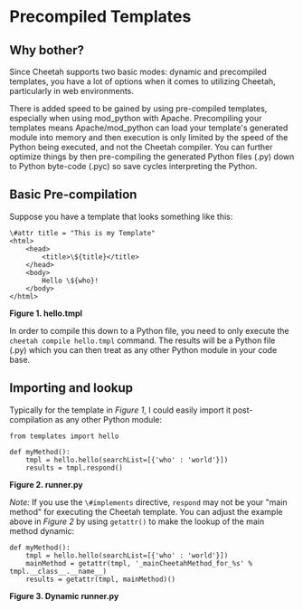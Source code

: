 Precompiled Templates
=====================

Why bother?
-----------
Since Cheetah supports two basic modes: dynamic and precompiled templates, you have 
a lot of options when it comes to utilizing Cheetah, particularly in web environments.

There is added speed to be gained by using pre-compiled templates, especially when
using mod_python with Apache. Precompiling your templates means Apache/mod_python
can load your template's generated module into memory and then execution is only
limited by the speed of the Python being executed, and not the Cheetah compiler.
You can further optimize things by then pre-compiling the generated Python files 
(.py) down to Python byte-code (.pyc) so save cycles interpreting the Python.


Basic Pre-compilation
---------------------
Suppose you have a template that looks something like this:

    \#attr title = "This is my Template"
    <html>
        <head>
            <title>\${title}</title>
        </head>
        <body>
            Hello \${who}!
        </body>
    </html>
**Figure 1. hello.tmpl**

In order to compile this down to a Python file, you need to only execute the 
`cheetah compile hello.tmpl` command. The results will be a Python file (.py) 
which you can then treat as any other Python module in your code base.


Importing and lookup
--------------------
Typically for the template in *Figure 1*, I could easily import it post-compilation
as any other Python module:

    from templates import hello

    def myMethod():
        tmpl = hello.hello(searchList=[{'who' : 'world'}])
        results = tmpl.respond()
**Figure 2. runner.py**

*Note:* If you use the `\#implements` directive, `respond` may not be your "main 
method" for executing the Cheetah template. You can adjust the example above in 
*Figure 2* by using `getattr()` to make the lookup of the main method dynamic:

    def myMethod():
        tmpl = hello.hello(searchList=[{'who' : 'world'}])
        mainMethod = getattr(tmpl, '_mainCheetahMethod_for_%s' % tmpl.__class__.__name__)
        results = getattr(tmpl, mainMethod)()
**Figure 3. Dynamic runner.py**

